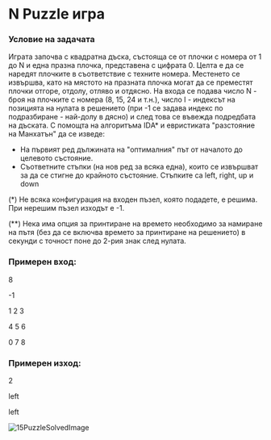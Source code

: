 # N Puzzle игра

### Условие на задачата
Играта започва с квадратна дъска, състояща се от плочки с номера от 1 до N и една празна плочка, представена с цифрата 0. Целта е да се наредят плочките в съответствие с техните номера. Местенето се извършва, като на мястото на празната плочка могат да се преместят плочки отгоре, отдолу, отляво и отдясно. 
На входа се подава число N - броя на плочките с номера (8, 15, 24 и т.н.), число I - индексът на позицията на нулата в решението (при -1 се задава индекс по подразбиране - най-долу в дясно) и след това се въвежда подредбата на дъската. С помощта на алгоритъма IDА* и евристиката "разстояние на Манхатън" да се изведе:

- На първият ред дължината на "оптималния" път от началото до целевото състояние.
- Съответните стъпки (на нов ред за всяка една), които се извършват за да се стигне до крайното състояние. Стъпките са left, right, up и down

(*) Не всяка конфигурация на входен пъзел, която подадете, е решима. При нерешим пъзел изходът е -1.

(**) Нека има опция за принтиране на времето необходимо за намиране на пътя (без да се включва времето за принтиране на решението) в секунди с точност поне до 2-рия знак след нулата. 

### Примерен вход:
8

-1

1 2 3

4 5 6

0 7 8

### Примерен изход:
2

left

left

![15PuzzleSolvedImage](https://michael.kim/images/15puzzle-solved.png)

